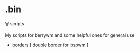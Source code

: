 # .bin
:wastebasket: scripts

My scripts for berrywm and some helpful ones for general use


   - borders [ double border for bspwm ]
